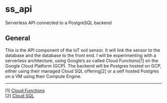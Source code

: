 # ss_api
Serverless API connected to a PostgreSQL backend

## General
This is the API component of the IoT soil sensor. It will link the sensor to the database and the database to the front end. I will be experimenting with a serverless architecture, using Google’s so called Cloud Functions[1] on the Google Cloud Platform (GCP). The backend will be Postgres hosted on GCP, either using their managed Cloud SQL offering[2] or a self hosted Postgres on a VM using their Compute Engine.

---
[1] [Cloud Functions](https://cloud.google.com/functions/)    
[2] [Cloud SQL](https://cloud.google.com/sql/)    
